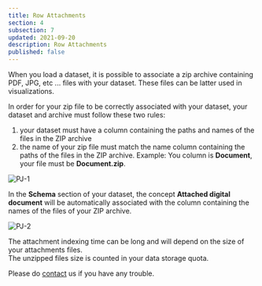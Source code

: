 ```yaml
---
title: Row Attachments
section: 4
subsection: 7
updated: 2021-09-20
description: Row Attachments
published: false
---
```


When you load a dataset, it is possible to associate a zip archive containing PDF, JPG, etc ... files with your dataset. These files can be latter used in visualizations.

In order for your zip file to be correctly associated with your dataset, your dataset and archive must follow these two rules:

1. your dataset must have a column containing the paths and names of the files in the ZIP archive
2. the name of your zip file must match the name column containing the paths of the files in the ZIP archive. Example: You column is **Document**, your file must be **Document.zip**.

<p>
</p>

![PJ-1](./images/user-guide/piece-jointe-1.jpg)

In the **Schema** section of your dataset, the concept **Attached digital document** will be automatically associated with the column containing the names of the files of your ZIP archive.

![PJ-2](./images/user-guide/piece-jointe-2.jpg)

The attachment indexing time can be long and will depend on the size of your attachments files.   
The unzipped files size is counted in your data storage quota.  

Please do [contact](https://koumoul.com/contact) us if you have any trouble.
